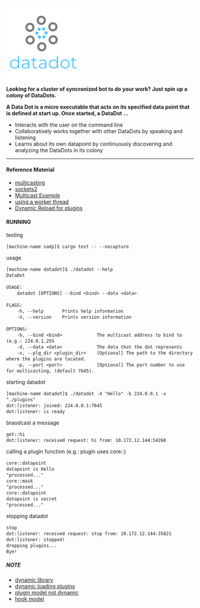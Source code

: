 ![DataDot](./img/datadot.png?raw=true) 

__Looking for a cluster of syncronized bot to do your work? Just spin up a colony of DataDots.__<br>

__A Data Dot is a micro executable that acts on its specified data point that is defined at start up. Once started, a DataDot ...__

- Interacts with the user on the command line
- Collaboratively works together with other DataDots by speaking and listening
- Learns about its own datapoint by continuously discovering and analyzing the DataDots in its colony

---

#### Reference Material
- [multicasting](https://bluejekyll.github.io/blog/rust/2018/03/18/multicasting-in-rust.html)
- [sockets2](https://crates.io/crates/socket2)
- [Multicast Example](https://github.com/bluejekyll/multicast-example)
- [using a worker thread](https://matklad.github.io/2018/03/02/stopping-a-rust-worker.html)
- [Dynamic Reload for plugins](https://github.com/emoon/dynamic_reload)

#### RUNNING
testing
```
[machine-name sadp]$ cargo test -- --nocapture
```

usage
```
[machine-name datadot]$ ./datadot --help
DataDot

USAGE:
    datadot [OPTIONS] --bind <bind> --data <data>

FLAGS:
    -h, --help       Prints help information
    -V, --version    Prints version information

OPTIONS:
    -b, --bind <bind>             The multicast address to bind to (e.g.: 224.0.1.255
    -d, --data <data>             The data that the dot represents
    -x, --plg_dir <plugin_dir>    [Optional] The path to the directory where the plugins are located.
    -p, --port <port>             [Optional] The port number to use for multicasting, (default 7645).
```
starting datadot
```
[machine-name datadot]$ ./datadot -d "Hello" -b 224.0.0.1 -x "./plugins"
dot:listener: joined: 224.0.0.1:7645
dot:listener: is ready
```
braodcast a message
```
get::hi
dot:listener: received request: hi from: 10.172.12.144:54260
```
calling a plugin function (e.g.: plugin uses core::)
```
core::datapoint
datapoint is Hello
"processed..."
core::mask
"processed..."
core::datapoint
datapoint is secret
"processed..."
```
stopping datadot
```
stop
dot:listener: received request: stop from: 10.172.12.144:35821
dot:listener: stopped!
dropping plugins...
Bye!
```

##### NOTE
- [dynamic library](https://doc.rust-lang.org/cargo/reference/manifest.html#building-dynamic-or-static-libraries)
- [dynamic loading plugins](https://michael-f-bryan.github.io/rust-ffi-guide/dynamic_loading.html)
- [plugin model not dynamic](https://stackoverflow.com/questions/34968488/is-it-possible-to-make-plugin-extension-hooks-like-wordpress-actions-in-rust)
- [hook model](https://mattgathu.github.io/simple-events-hook-rust/)
